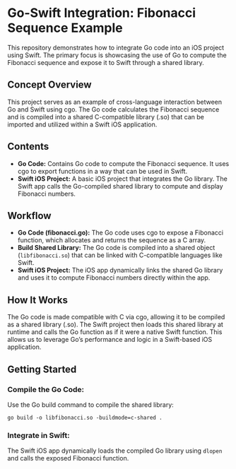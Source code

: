 <h1>Go-Swift Integration: Fibonacci Sequence Example</h1>

<p>This repository demonstrates how to integrate Go code into an iOS project using Swift. The primary focus is showcasing the use of Go to compute the Fibonacci sequence and expose it to Swift through a shared library.</p>

<h2>Concept Overview</h2>
<p>This project serves as an example of cross-language interaction between Go and Swift using cgo. The Go code calculates the Fibonacci sequence and is compiled into a shared C-compatible library (.so) that can be imported and utilized within a Swift iOS application.</p>

<h2>Contents</h2>
<ul>
  <li><strong>Go Code:</strong> Contains Go code to compute the Fibonacci sequence. It uses cgo to export functions in a way that can be used in Swift.</li>
  <li><strong>Swift iOS Project:</strong> A basic iOS project that integrates the Go library. The Swift app calls the Go-compiled shared library to compute and display Fibonacci numbers.</li>
</ul>

<h2>Workflow</h2>
<ul>
  <li><strong>Go Code (fibonacci.go):</strong> The Go code uses cgo to expose a Fibonacci function, which allocates and returns the sequence as a C array.</li>
  <li><strong>Build Shared Library:</strong> The Go code is compiled into a shared object (<code>libfibonacci.so</code>) that can be linked with C-compatible languages like Swift.</li>
  <li><strong>Swift iOS Project:</strong> The iOS app dynamically links the shared Go library and uses it to compute Fibonacci numbers directly within the app.</li>
</ul>

<h2>How It Works</h2>
<p>The Go code is made compatible with C via cgo, allowing it to be compiled as a shared library (.so). The Swift project then loads this shared library at runtime and calls the Go function as if it were a native Swift function. This allows us to leverage Go’s performance and logic in a Swift-based iOS application.</p>

<h2>Getting Started</h2>
<h3>Compile the Go Code:</h3>
<p>Use the Go build command to compile the shared library:</p>
<pre><code>go build -o libfibonacci.so -buildmode=c-shared .</code></pre>

<h3>Integrate in Swift:</h3>
<p>The Swift iOS app dynamically loads the compiled Go library using <code>dlopen</code> and calls the exposed Fibonacci function.</p>
